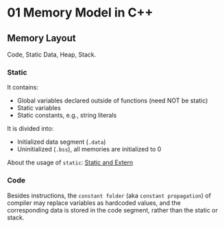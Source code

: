# 01 Memory Model in C++

## Memory Layout

Code, Static Data, Heap, Stack.

### Static

It contains:

- Global variables declared outside of functions (need NOT be static)
- Static variables
- Static constants, e.g., string literals

It is divided into:

- Initialized data segment (`.data`)
- Uninitialized (`.bss`), all memories are initialized to 0

About the usage of `static`: [Static and Extern](../02_Keywords/01_Static_Extern_Inline.md)

### Code

Besides instructions, the `constant folder` (aka `constant propagation`) of compiler may replace variables as hardcoded values, and the corresponding data is stored in the code segment, rather than the static or stack.